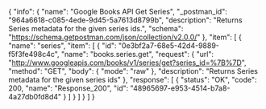 {
  "info": {
    "name": "Google Books API Get Series",
    "_postman_id": "964a6618-c085-4ede-9d45-5a7613d8799b",
    "description": "Returns Series metadata for the given series ids.",
    "schema": "https://schema.getpostman.com/json/collection/v2.0.0/"
  },
  "item": [
    {
      "name": "series",
      "item": [
        {
          "id": "0e3bf2a7-68e5-42d4-9889-f5f3fe498c4c",
          "name": "books.series.get",
          "request": {
            "url": "http://www.googleapis.com/books/v1/series/get?series_id=%7B%7D",
            "method": "GET",
            "body": {
              "mode": "raw"
            },
            "description": "Returns Series metadata for the given series ids"
          },
          "response": [
            {
              "status": "OK",
              "code": 200,
              "name": "Response_200",
              "id": "48965697-e953-4514-b7a8-4a27db0fd8d4"
            }
          ]
        }
      ]
    }
  ]
}